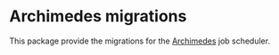# Archimedes migrations

This package provide the migrations for the [Archimedes](docs.rs/archimedes) job scheduler.
